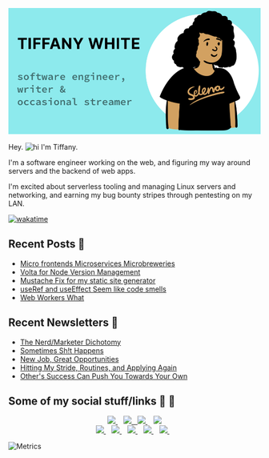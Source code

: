 <p align='center'>
  <img src="assets/github-banner.png">
</p>

Hey. <img src="https://user-images.githubusercontent.com/1303154/88677602-1635ba80-d120-11ea-84d8-d263ba5fc3c0.gif" width="21px" height="16px" alt="hi"> I'm Tiffany.

I'm a software engineer working on the web, and figuring my way around servers and the backend of web apps.

I'm excited about serverless tooling and managing Linux servers and networking, and earning my bug bounty stripes through pentesting on my LAN.

[![wakatime](https://wakatime.com/badge/user/35a1c519-3817-40c1-9c97-00e108889072.svg?style=for-the-badge)](https://wakatime.com/@35a1c519-3817-40c1-9c97-00e108889072)

## Recent Posts 📝

<!--START_SECTION:feed-->
* [Micro frontends Microservices Microbreweries](https:&#x2F;&#x2F;www.tiffanywhite.dev&#x2F;shorts&#x2F;micro-frontends&#x2F;)
* [Volta for Node Version Management](https:&#x2F;&#x2F;www.tiffanywhite.dev&#x2F;shorts&#x2F;volta-for-node-version-management&#x2F;)
* [Mustache Fix for my static site generator](https:&#x2F;&#x2F;www.tiffanywhite.dev&#x2F;shorts&#x2F;mustache-fix-for-my-static-site-generator&#x2F;)
* [useRef and useEffect Seem like code smells](https:&#x2F;&#x2F;www.tiffanywhite.dev&#x2F;shorts&#x2F;useref-and-useeffect-seem-like-code-smells&#x2F;)
* [Web Workers What](https:&#x2F;&#x2F;www.tiffanywhite.dev&#x2F;shorts&#x2F;web-workers-what&#x2F;)
<!--END_SECTION:feed-->

## Recent Newsletters 📰

<!--START_SECTION:newsletters-->
* [The Nerd&#x2F;Marketer Dichotomy](https:&#x2F;&#x2F;news.tiffanywhite.dev&#x2F;archive&#x2F;the-nerdmarketer-dichotomy&#x2F;)
* [Sometimes Sh!t Happens](https:&#x2F;&#x2F;news.tiffanywhite.dev&#x2F;archive&#x2F;sometimes-sht-happens&#x2F;)
* [New Job, Great Opportunities](https:&#x2F;&#x2F;news.tiffanywhite.dev&#x2F;archive&#x2F;new-job-great-opportunities&#x2F;)
* [Hitting My Stride, Routines, and Applying Again](https:&#x2F;&#x2F;news.tiffanywhite.dev&#x2F;archive&#x2F;hitting-my-stride-routines-and-applying-again&#x2F;)
* [Other&#39;s Success Can Push You Towards Your Own](https:&#x2F;&#x2F;news.tiffanywhite.dev&#x2F;archive&#x2F;others-success-can-push-you-towards-your-own&#x2F;)
<!--END_SECTION:newsletters-->

## Some of my social stuff/links 🔗 💬

<p align='center'>
  <a href="https://www.linkedin.com/in/tiffanyrwhite">
    <img src="https://img.shields.io/badge/linkedin-%230077B5.svg?&style=for-the-badge&logo=linkedin&logoColor=white" />
  </a>&nbsp;&nbsp;
 <a href="https://timeline.tiffanyrwhite.com">
  <img src="https://img.shields.io/badge/polywork-543DE0?style=for-the-badge&logo=polywork&logoColor=white"
  </a>&nbsp;&nbsp;
  <a href="https://stackoverflow.com/story/tiffanywhitedev">
    <img src="https://img.shields.io/badge/Stack_Overflow-FE7A16?style=for-the-badge&logo=stack-overflow&logoColor=white">
  </a>&nbsp;&nbsp;
  
  <a href="https://codepen.io/tiffanywhitedev">
    <img src="https://img.shields.io/badge/Codepen-000000?style=for-the-badge&logo=codepen&logoColor=white" />
  </a><br />
  <a href="http://tiffanywhite.live">
    <img src="https://img.shields.io/badge/Twitch-9146FF?style=for-the-badge&logo=twitch&logoColor=white" />
  </a>&nbsp;&nbsp;
  <a href="https://www.youtube.com/user/trwhitenontrad/featured">
    <img src="https://img.shields.io/badge/YouTube-FF0000?style=for-the-badge&logo=youtube&logoColor=white" />
  </a>&nbsp;&nbsp;
  
  <a href="https://dev.to/tiffany">
    <img src="https://img.shields.io/badge/dev.to-0A0A0A?style=for-the-badge&logo=devdotto&logoColor=white" />
  </a>&nbsp;&nbsp;
  <a href="https://www.freecodecamp.org/tiffanywhitedev">
    <img src="https://img.shields.io/badge/free%20code%20camp-27273D?style=for-the-badge&logo=freecodecamp&logoColor=white" />
  </a>&nbsp;&nbsp;
  <a href="https://codesandbox.io/u/twhite96">
    <img src="https://img.shields.io/badge/Codesandbox-000000?style=for-the-badge&logo=CodeSandbox&logoColor=white" />
  </a>&nbsp;&nbsp;
</p>


![Metrics](https://metrics.lecoq.io/twhite96?template=classic&isocalendar=1&languages=1&stargazers=1&lines=1&stars=1&habits=1&followup=1&achievements=1&notable=1&traffic=1&wakatime=1&base=header%2C%20activity%2C%20community%2C%20repositories%2C%20metadata&base.indepth=false&base.hireable=false&isocalendar=false&isocalendar.duration=half-year&languages=false&languages.ignored=html%2C%20css&languages.limit=5&languages.threshold=0%25&languages.other=false&languages.colors=github&languages.sections=most-used&languages.indepth=false&languages.analysis.timeout=15&languages.categories=markup%2C%20programming&languages.recent.categories=markup%2C%20programming&languages.recent.load=300&languages.recent.days=14&stargazers=false&stargazers.charts=true&stargazers.charts.type=classic&stargazers.worldmap=false&stargazers.worldmap.sample=0&lines=false&lines.sections=base&lines.repositories.limit=4&lines.history.limit=1&stars=false&stars.limit=4&habits=false&habits.from=200&habits.days=14&habits.facts=true&habits.charts=false&habits.charts.type=classic&habits.trim=false&habits.languages.limit=8&habits.languages.threshold=0%25&followup=false&followup.sections=repositories&followup.indepth=false&followup.archived=true&achievements=false&achievements.threshold=C&achievements.secrets=true&achievements.display=detailed&achievements.limit=0&notable=false&notable.from=organization&notable.repositories=false&notable.indepth=false&notable.types=commit&traffic=false&wakatime=false&wakatime.url=https%3A%2F%2Fwakatime.com&wakatime.user=tiffanywhitedev&wakatime.sections=time%2C%20projects%2C%20projects-graphs%2C%20languages%2C%20languages-graphs%2C%20editors%2C%20os&wakatime.days=7&wakatime.limit=5&wakatime.languages.other=false&wakatime.repositories.visibility=all&config.timezone=America%2FNew_York)
